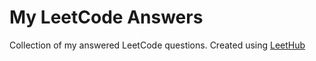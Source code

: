 # My LeetCode Answers
Collection of my answered LeetCode questions.
Created using [LeetHub](https://github.com/QasimWani/LeetHub)
